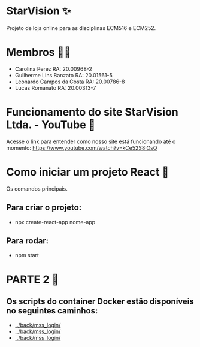 # StarVision ✨
Projeto de loja online para as disciplinas ECM516 e ECM252.
# Membros 👨‍💻 
- Carolina Perez	          RA: 20.00968-2
- Guilherme Lins Banzato    RA: 20.01561-5
- Leonardo Campos da Costa  RA: 20.00786-8
- Lucas Romanato            RA: 20.00313-7

# Funcionamento do site StarVision Ltda. - YouTube 🎥
Acesse o link para entender como nosso site está funcionando até o momento: https://www.youtube.com/watch?v=kCe52S8lOsQ 

# Como iniciar um projeto React 💽
Os comandos principais.
## Para criar o projeto:
- npx create-react-app nome-app
## Para rodar:
- npm start

# PARTE 2 🧩
## Os scripts do container Docker estão disponíveis no seguintes caminhos:
- [../back/mss_login/](back/mss_login)
- [../back/mss_login/](back/barramento_eventos)
- [../back/mss_login/](back/mss_produto)


